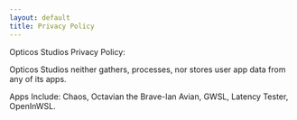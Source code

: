 ```yaml
---
layout: default
title: Privacy Policy
---
```


Opticos Studios Privacy Policy:

Opticos Studios neither gathers, processes, nor stores user app data from any of its apps. 

Apps Include: Chaos, Octavian the Brave-Ian Avian, GWSL, Latency Tester, OpenInWSL.
